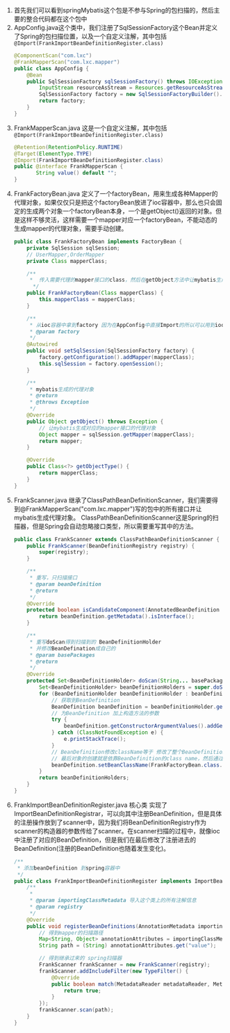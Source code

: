 1. 首先我们可以看到springMybatis这个包是不参与Spring的包扫描的，然后主要的整合代码都在这个包中
2. AppConfig.java这个类中，我们注册了SqlSessionFactory这个Bean并定义了Spring的包扫描位置，以及一个自定义注解，其中包括`@Import(FrankImportBeanDefinitionRegister.class)`
   ```java
   @ComponentScan("com.lxc")
   @FrankMapperScan("com.lxc.mapper")
   public class AppConfig {
       @Bean
       public SqlSessionFactory sqlSessionFactory() throws IOException {
           InputStream resourceAsStream = Resources.getResourceAsStream("mybatis.xml");
           SqlSessionFactory factory = new SqlSessionFactoryBuilder().build(resourceAsStream);
           return factory;
       }
   }
   ```
3. FrankMapperScan.java 这是一个自定义注解，其中包括`@Import(FrankImportBeanDefinitionRegister.class)`
   ```java
   @Retention(RetentionPolicy.RUNTIME)
   @Target(ElementType.TYPE)
   @Import(FrankImportBeanDefinitionRegister.class)
   public @interface FrankMapperScan {
          String value() default "";
   }
   ```
4. FrankFactoryBean.java 定义了一个factoryBean，用来生成各种Mapper的代理对象，如果仅仅只是把这个factoryBean放进了ioc容器中，那么也只会固定的生成两个对象一个factoryBean本身，一个是getObject()返回的对象。但是这样不够灵活，这样需要一个mapper对应一个factoryBean，不能动态的生成mapper的代理对象，需要手动创建。
   ```java
   public class FrankFactoryBean implements FactoryBean {
       private SqlSession sqlSession;
       // UserMapper,OrderMapper
       private Class mapperClass;
   
       /**
        *  传入需要代理的mapper接口的class，然后在getObject方法中让mybatis生成对应的mapper接口的代理对象
         */
       public FrankFactoryBean(Class mapperClass) {
           this.mapperClass = mapperClass;
       }
   
       /**
        * 从ioc容器中拿到factory 因为在AppConfig中直接Import的所以可以用到ioc容器，即使这个类不在包扫描范围内
        * @param factory
        */
       @Autowired
       public void setSqlSession(SqlSessionFactory factory) {
           factory.getConfiguration().addMapper(mapperClass);
           this.sqlSession = factory.openSession();
       }
   
       /**
        * mybatis生成的代理对象
        * @return
        * @throws Exception
        */
       @Override
       public Object getObject() throws Exception {
           // 让mybatis生成对应的mapper接口的代理对象
           Object mapper = sqlSession.getMapper(mapperClass);
           return mapper;
       }
   
       @Override
       public Class<?> getObjectType() {
           return mapperClass;
       }
   }
   ```
5. FrankScanner.java 继承了ClassPathBeanDefinitionScanner，我们需要得到@FrankMapperScan("com.lxc.mapper")写的包中的所有接口并让mybatis生成代理对象。
   ClassPathBeanDefinitionScanner这是Spring的扫描器，但是Spring会自动忽略接口类型，所以需要重写其中的方法。
   ```java
   public class FrankScanner extends ClassPathBeanDefinitionScanner {
       public FrankScanner(BeanDefinitionRegistry registry) {
           super(registry);
       }
   
       /**
        * 重写，只扫描接口
        * @param beanDefinition
        * @return
        */
       @Override
       protected boolean isCandidateComponent(AnnotatedBeanDefinition beanDefinition) {
           return beanDefinition.getMetadata().isInterface();
       }
   
       /**
        * 重写doScan得到扫描到的 BeanDefinitionHolder
        * 并修改BeanDefination成自己的
        * @param basePackages
        * @return
        */
       @Override
       protected Set<BeanDefinitionHolder> doScan(String... basePackages) {
           Set<BeanDefinitionHolder> beanDefinitionHolders = super.doScan(basePackages);
           for (BeanDefinitionHolder beanDefinitionHolder : beanDefinitionHolders) {
               // 获取到BeanDefinition
               BeanDefinition beanDefinition = beanDefinitionHolder.getBeanDefinition();
               // 为BeanDefinition 加上构造方法的参数
               try {
                   beanDefinition.getConstructorArgumentValues().addGenericArgumentValue(Class.forName(beanDefinition.getBeanClassName()));
               } catch (ClassNotFoundException e) {
                   e.printStackTrace();
               }
               // BeanDefinition修改className等于 修改了整个BeanDefinition，
               // 最后对象的创建就是依靠BeanDefinition的class name，然后通过反射获得对象
               beanDefinition.setBeanClassName(FrankFactoryBean.class.getName());
           }
           return beanDefinitionHolders;
       }
   }
   ```
6. FrankImportBeanDefinitionRegister.java 核心类 实现了ImportBeanDefinitionRegistrar，可以向其中注册BeanDefinition，但是具体的注册操作放到了scanner中，因为我们将BeanDefinitionRegistry作为scanner的构造器的参数传给了scanner。在scanner扫描的过程中，就像ioc中注册了对应的BeanDefinition，但是我们在最后修改了注册进去的BeanDefinition(注册的BeanDefinition也随着发生变化)。
   ```java
   /**
    * 添加beanDefinition 到spring容器中
    */
   public class FrankImportBeanDefinitionRegister implements ImportBeanDefinitionRegistrar {
       /**
        *
        * @param importingClassMetadata 导入这个类上的所有注解信息
        * @param registry
        */
       @Override
       public void registerBeanDefinitions(AnnotationMetadata importingClassMetadata, BeanDefinitionRegistry registry) {
           // 得到mapper的扫描路径
           Map<String, Object> annotationAttributes = importingClassMetadata.getAnnotationAttributes(FrankMapperScan.class.getName());
           String path = (String) annotationAttributes.get("value");
   
           // 得到继承过来的 spring扫描器
           FrankScanner frankScanner = new FrankScanner(registry);
           frankScanner.addIncludeFilter(new TypeFilter() {
               @Override
               public boolean match(MetadataReader metadataReader, MetadataReaderFactory metadataReaderFactory) throws IOException {
                   return true;
               }
           });
           frankScanner.scan(path);
       }
   }
   ```

